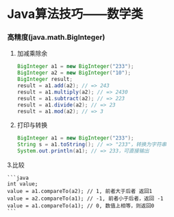 # Java算法技巧——数学类

### 高精度(java.math.BigInteger)
1. 加减乘除余

    ```java
    BigInteger a1 = new BigInteger("233");
    BigInteger a2 = new BigInteger("10");
    BigInteger result;
    result = a1.add(a2); // => 243
    result = a1.multiply(a2); // => 2430
    result = a1.subtract(a2); // => 223
    result = a1.divide(a2); // => 23
    result = a1.mod(a2); // => 3
    ```

2. 打印与转换
    
    ```java
    BigInteger a1 = new BigInteger("233");
    String s = a1.toString(); // => "233"，转换为字符串
    System.out.println(a1); // => 233，可直接输出 
    ```

3.比较
    
    ```java
    int value;
    value = a1.compareTo(a2); // 1, 前者大于后者 返回1
    value = a2.compareTo(a1); // -1, 前者小于后者，返回 -1
    value = a1.compareTo(a1); // 0, 数值上相等，则返回0
    ```



